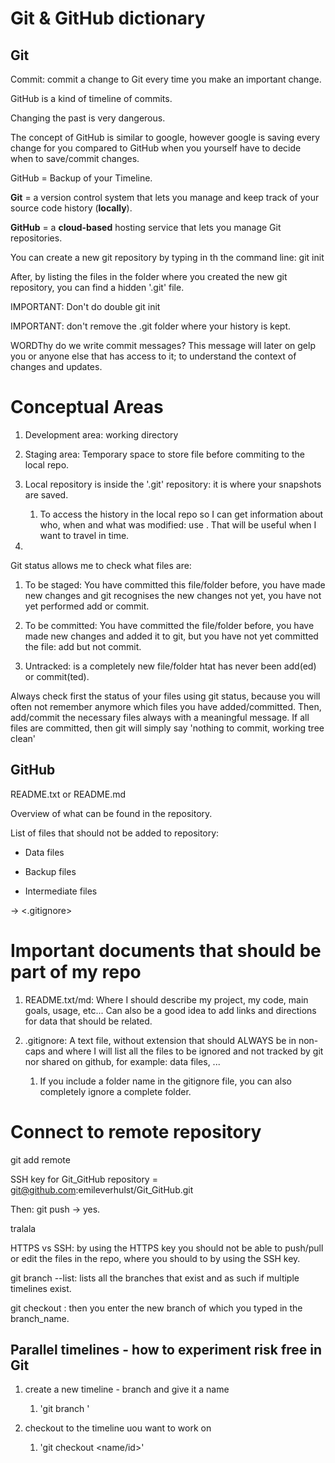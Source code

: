 # Git & GitHub dictionary

## Git

Commit: commit a change to Git every time you make an important change.

GitHub is a kind of timeline of commits.

Changing the past is very dangerous.

The concept of GitHub is similar to google, however google is saving every change for you compared to GitHub when you yourself have to decide when to save/commit changes.

GitHub = Backup of your Timeline.

**Git** = a version control system that lets you manage and keep track of your source code history (**locally**).

**GitHub** = a **cloud-based** hosting service that lets you manage Git repositories.

You can create a new git repository by typing in th the command line: git init

After, by listing the files in the folder where you created the new git repository, you can find a hidden '.git' file.

IMPORTANT: Don't do double git init

IMPORTANT: don't remove the .git folder where your history is kept.

WORDThy do we write commit messages? This message will later on gelp you or anyone else that has access to it; to understand the context of changes and updates.

# Conceptual Areas

1. Development area: working directory

2. Staging area: Temporary space to store file before commiting to the local repo.

3. Local repository is inside the '.git' repository: it is where your snapshots are saved.
   
   1. To access the history in the local repo so I can get information about who, when and what was modified: use <git log>. That will be useful when I want to travel in time.

4. 

Git status allows me to check what files are:

1. To be staged: You have committed this file/folder before, you have made new changes and git recognises the new changes not yet, you have not yet performed add or commit.

2. To be committed: You have committed the file/folder before, you have made new changes and added it to git, but you have not yet committed the file: add but not commit.

3. Untracked: is a completely new file/folder htat has never been add(ed) or commit(ted).

Always check first the status of your files using git status, because you will often not remember anymore which files you have added/committed. Then, add/commit the necessary files always with a meaningful message. If all files are committed, then git will simply say 'nothing to commit, working tree clean'

## GitHub

README.txt or README.md

Overview of what can be found in the repository.

List of files that should not be added to repository:

- Data files

- Backup files

- Intermediate files

-> <.gitignore> 

# Important documents that should be part of my repo

1. README.txt/md: Where I should describe my project, my code, main goals, usage, etc... Can also be a good idea to add links and directions for data that should be related.

2. .gitignore: A text file, without extension that should ALWAYS be in non-caps and where I will list all the files to be ignored and not tracked by git nor shared on github, for example: data files, ...
   
   1. If you include a folder name in the gitignore file, you can also completely ignore a complete folder.

# Connect to remote repository

git add remote <name> <SSH>

SSH key for Git_GitHub repository = git@github.com:emileverhulst/Git_GitHub.git

Then: git push -> yes.

tralala

HTTPS vs SSH: by using the HTTPS key you should not be able to push/pull or edit the files in the repo, where you should to by using the SSH key.

git branch --list: lists all the branches that exist and as such if multiple timelines exist.

git checkout : then you enter the new branch of which you typed in the branch_name.

## Parallel timelines - how to experiment risk free in Git

1. create a new timeline - branch and give it a name
   
   1. 'git branch '

2. checkout to the timeline uou want to work on
   
   1. 'git checkout <name/id>'
